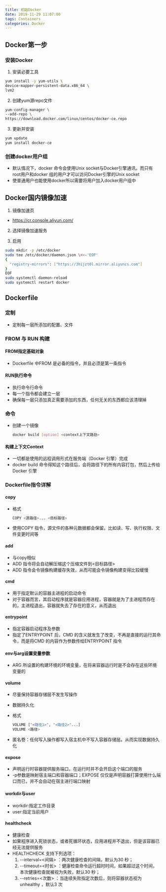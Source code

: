 ```yaml
---
title: 初始Docker
date: 2019-11-29 11:07:00
tags: Containers
categories: Docker
---
```


## Docker第一步

### 安装Docker
1. 安装必要工具
  ```sh
  yum install -y yum-utils \
  device-mapper-persistent-data.x86_64 \
  lvm2
  ```

2. 创建yum源repo文件
  ```sh
  yum-config-manager \
  --add-repo \
  https://download.docker.com/linux/centos/docker-ce.repo
  ```

3. 更新并安装
  ```sh
  yum update
  yum install docker-ce
  ```

### 创建docker用户组
- 默认情况下，docker 命令会使用Unix socket与Docker引擎通讯。而只有root用户和docker 组的用户才可以访问Docker引擎的Unix socket
- 使普通用户也能使用docker所以需要将用户加入docker用户组中

## Docker国内镜像加速
1. 镜像加速页
  - https://cr.console.aliyun.com/

2. 选择镜像加速服务

3. 启用
  ```sh
  sudo mkdir -p /etc/docker
  sudo tee /etc/docker/daemon.json \<<-'EOF'
  {
    "registry-mirrors": ["https://3hijzt0l.mirror.aliyuncs.com"]
  }
  EOF
  sudo systemctl daemon-reload
  sudo systemctl restart docker
  ```

## Dockerfile

### 定制
- 定制每一层所添加的配置、文件

### FROM 与 RUN 构建

#### FROM指定基础对象
- Dockerfile 中FROM 是必备的指令，并且必须是第一条指令

#### RUN执行命令
- 执行命令行命令
- 每一个指令都会建立一层
- 确保每一层只添加真正需要添加的东西，任何无关的东西都应该清理掉


### 命令
- 创建一个镜像
  ```sh
  docker build [option] <context上下文路劲>
  ```

#### 构建上下文Context
- 一切都是使用的远程调用形式在服务端（Docker 引擎）完成
- docker build 命令得知这个路径后，会将路径下的所有内容打包，然后上传给Docker 引擎

### Dockerfile指令详解

#### copy
- 格式
  ```sh
  COPY <源路径>... <目标路径>
  ```

- 使用COPY 指令，源文件的各种元数据都会保留。比如读、写、执行权限、文件变更时间等

#### add
- 与copy相似
- ADD 指令将会自动解压缩这个压缩文件到<目标路径>
- ADD 指令会令镜像构建缓存失效，从而可能会令镜像构建变得比较缓慢

#### cmd
- 用于指定默认的容器主进程的启动命令
- 对于容器而言，其启动程序就是容器应用进程，容器就是为了主进程而存在的，主进程退出，容器就失去了存在的意义，从而退出

#### entrypoint
- 指定容器启动程序及参数
- 指定了ENTRYPOINT 后，CMD 的含义就发生了改变，不再是直接的运行其命令，而是将CMD 的内容作为参数传给ENTRYPOINT 指令

#### env与arg设置变量参数
- ARG 所设置的构建环境的环境变量，在将来容器运行时是不会存在这些环境变量的

#### volume
- 尽量保持容器存储层不发生写操作
- 数据持久化
- 格式
  ```sh
  VOLUME ["<路径1>", "<路径2>"...]
  VOLUME <路径>
  ```

- 匿名卷：任何写入操作都写入宿主机中不写入容器存储层。从而实现数据持久化

#### expose
- 声明运行时容器提供服务端口，在运行时并不会开启这个端口的服务
- \-p参数是映射宿主端口和容器端口；EXPOSE 仅仅是声明容器打算使用什么端口而已，并不会自动在宿主进行端口映射

#### workdir与user
- workdir:指定工作目录
- user:指定当前用户

#### healthcheck
- 健康检查
- 如果程序进入死锁状态，或者死循环状态，应用进程并不退出，但是该容器已经无法提供服务
- HEALTHCHECK 支持下列选项：
  1. \--interval=<间隔> ：两次健康检查的间隔，默认为30 秒；
  2. \--timeout=<时长> ：健康检查命令运行超时时间，如果超过这个时间，本次健康检查就被视为失败，默认30 秒；
  3. \--retries=<次数> ：当连续失败指定次数后，则将容器状态视为unhealthy ，默认3 次
